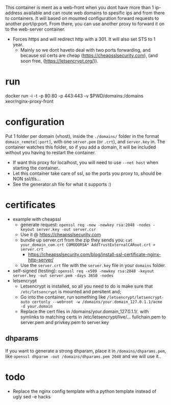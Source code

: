 This container is ment as a web-front when you dont have more than 1 ip-address available and can route web domains to spesific ips and from there to containers.
It will based on mounted configuration forward requests to another port/ip:port. From there, you can use another proxy to forward it on to the web-server container.

* Forces https and will redirect http with a 301. It will also set STS to 1 year.
  * Mainly so we dont haveto deal with two ports forwarding, and because ssl certs are cheap (https://cheapsslsecurity.com), (and soon free, (https://letsencrypt.org/)).

# run 
docker run -i -t -p 80:80 -p 443:443 -v $PWD/domains:/domains xeor/nginx-proxy-front

# configuration
Put 1 folder per domain (vhost), inside the `./domains/` folder in the format `domain_remote[:port]`, with one `server.pem` (or `.crt`), and `server.key` in.
The container watches this folder, so if you add a domain, it will be included without you having to restart the container.

* If want this proxy for localhost, you will need to use `--net host` when starting the container..
* Let this container take care of ssl, so the ports you proxy to, should be NON ssl/tls...
* See the generator.sh file for what it supports :)

# certificates
* example with cheapssl
  * generate request: `openssl req -new -newkey rsa:2048 -nodes -keyout server.key -out server.csr`
  * Use it @ https://cheapsslsecurity.com
  * bundle up server.crt from the zip they sends you: `cat your_domain_com.crt COMODORSA* AddTrustExternalCARoot.crt > server.crt`
    * https://cheapsslsecurity.com/blog/install-ssl-certificate-nginx-http-server/
  * Use the `server.crt` file with the `server.key` file in your `domains` folder.
* self-signed (testing): `openssl req -x509 -newkey rsa:2048 -keyout server.key -out server.pem -days 3650 -nodes`
* letsencrypt
  * Letsencrypt is installed, so all you need to do is make sure that `/etc/letsencrypt` is mounted and persitent and;
  * Go into the container, run something like `/letsencrypt/letsencrypt-auto certonly --webroot -w /domains/your.domain_127.0.1.1/acme -d your.domain`
  * Replace the cert files in /domains/your.domain_127.0.1.1/*.* with symlinks to matching certs in /etc/letsencrypt/live/... fullchain.pem to server.pem and privkey.pem to server.key

## dhparams
If you want to generate a strong dhparam, place it in `/domains/dhparams.pem`, like `openssl dhparam -out /domains/dhparams.pem 2048` and we will use it..

# todo
* Replace the nginx config template with a python template instead of ugly sed -e hacks

